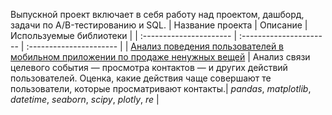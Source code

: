 Выпускной проект включает в себя работу над проектом, дашборд, задачи по A/B-тестированию и SQL.
| Название проекта | Описание | Используемые библиотеки | 
| :---------------------- | :---------------------- | :---------------------- |
| [Анализ поведения пользователей в мобильном приложении по продаже ненужных вещей](https://github.com/novad25/yandex_practikum_projects/blob/main/12.%20Выпускной%20проект/12_release_project.ipynb) | Анализ связи целевого события — просмотра контактов — и других действий пользователей. Оценка, какие действия чаще совершают те пользователи, которые просматривают контакты.| *pandas*, *matplotlib*, *datetime*, *seaborn*, *scipy*, *plotly*, *re* |

